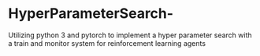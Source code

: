 # HyperParameterSearch-
Utilizing python 3 and pytorch to implement a hyper parameter search with a train and monitor system for reinforcement learning agents
